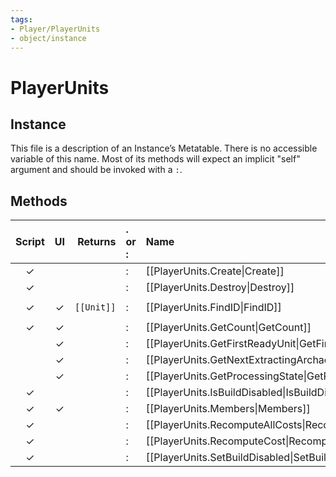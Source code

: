 ```yaml
---
tags:
- Player/PlayerUnits
- object/instance
---
```

# PlayerUnits
## Instance
This file is a description of an Instance’s Metatable. There is no accessible variable of this name. Most of its methods will expect an implicit "self" argument and should be invoked with a `:`.

## Methods
| Script | UI  | Returns | . or : | Name | Arguments |
|:------:|:---:| -------:|:---- |:---- |:--------- |
|✓| ||:|[[PlayerUnits.Create\|Create]]||
|✓| ||:|[[PlayerUnits.Destroy\|Destroy]]||
|✓|✓|<code>[[Unit]]<code/>|:|[[PlayerUnits.FindID\|FindID]]|`UnitID [number]`|
|✓|✓||:|[[PlayerUnits.GetCount\|GetCount]]||
| |✓||:|[[PlayerUnits.GetFirstReadyUnit\|GetFirstReadyUnit]]||
| |✓||:|[[PlayerUnits.GetNextExtractingArchaeologist\|GetNextExtractingArchaeologist]]||
| |✓||:|[[PlayerUnits.GetProcessingState\|GetProcessingState]]||
|✓| ||:|[[PlayerUnits.IsBuildDisabled\|IsBuildDisabled]]||
|✓|✓||:|[[PlayerUnits.Members\|Members]]||
|✓| ||:|[[PlayerUnits.RecomputeAllCosts\|RecomputeAllCosts]]||
|✓| ||:|[[PlayerUnits.RecomputeCost\|RecomputeCost]]||
|✓| ||:|[[PlayerUnits.SetBuildDisabled\|SetBuildDisabled]]||
